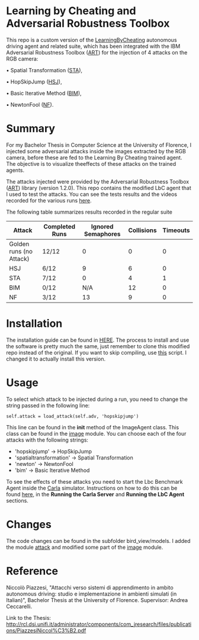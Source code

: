 # Learning by Cheating and Adversarial Robustness Toolbox
This repo is a custom version of the [LearningByCheating](https://github.com/dianchen96/LearningByCheating) autonomous driving agent and related suite, which has been integrated with the IBM Adversarial Robustness Toolbox ([ART](https://adversarial-robustness-toolbox.readthedocs.io/en/latest/)) for the injection of 4 attacks on the RGB camera:

• Spatial Transformation ([STA](https://adversarial-robustness-toolbox.readthedocs.io/en/latest/modules/attacks/evasion.html#spatial-transformations-attack)),

• HopSkipJump ([HSJ](https://adversarial-robustness-toolbox.readthedocs.io/en/latest/modules/attacks/evasion.html#hopskipjump-attack)),

• Basic Iterative Method ([BIM](https://adversarial-robustness-toolbox.readthedocs.io/en/latest/modules/attacks/evasion.html#basic-iterative-method-bim)),

• NewtonFool ([NF](https://adversarial-robustness-toolbox.readthedocs.io/en/latest/modules/attacks/evasion.html#newtonfool)).


# Summary 
For my Bachelor Thesis in Computer Science at the University of Florence, I injected some adversarial attacks inside the images extracted by the RGB camera, before these are fed to the Learning By Cheating trained agent. The objective is to visualize theeffects of these attacks on the trained agents. 

The attacks injected were provided by the Adversarial Robustness Toolbox ([ART](https://adversarial-robustness-toolbox.readthedocs.io/en/latest/)) library (version 1.2.0). This repo contains the modified LbC agent that I used to test the attacks. You can see the tests results and the videos recorded for the various runs [here](https://drive.google.com/drive/folders/1tTEAQSK2XAK_sdmuWo80Bd-58_pkiK3h?usp=sharing).

The following table summarizes results recorded in the regular suite 


|Attack |Completed Runs| Ignored Semaphores| Collisions| Timeouts|
|---|---|---|---|---|
|Golden runs (no Attack) | 12/12 |0 |0 |0|
|HSJ |6/12 |9| 6| 0|
|STA |7/12| 0 |4| 1|
|BIM |0/12 | N/A| 12| 0|
|NF |3/12| 13| 9| 0|

# Installation
The installation guide can be found in [HERE](https://github.com/dianchen96/LearningByCheating/blob/release-0.9.6/INSTALL.md). The process to install and use the software is pretty much the same, just remember to clone this modified repo instead of the original. If you want to skip compiling, use [this](quick_start.sh) script. I changed it to actually install this version.

# Usage
To select which attack to be injected during a run, you need to change the string passed in the following line: 

```self.attack = load_attack(self.adv, 'hopskipjump')```

This line can be found in the __init__ method of the ImageAgent class. This class can be found in the [image](bird_view/models/image.py) module. You can choose each of the four attacks with the following strings:

- 'hopskipjump' &rarr; HopSkipJump
- 'spatialtransformation' &rarr; Spatial Transformation
- 'newton' &rarr; NewtonFool
- 'bim' &rarr; Basic Iterative Method

To see the effects of these attacks you need to start the Lbc Benchmark Agent inside the [Carla](https://carla.org/) simulator. Instructions on how to do this can be found [here](https://github.com/dianchen96/LearningByCheating/blob/release-0.9.6/README.md), in the  __Running the Carla Server__ and __Running the LbC Agent__ sections.

# Changes
 
The code changes can be found in the subfolder bird_view/models. I added the module [attack](bird_view/models/attack.py) and modified some part of the [image](bird_view/models/image.py) module.

# Reference

Niccolò Piazzesi, "Attacchi verso sistemi di apprendimento in ambito autonomous driving: studio e implementazione in ambienti simulati (in Italian)", Bachelor Thesis at the University of Florence. Supervisor: Andrea Ceccarelli.

Link to the Thesis: http://rcl.dsi.unifi.it/administrator/components/com_jresearch/files/publications/PiazzesiNiccol%C3%B2.pdf



